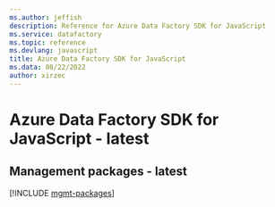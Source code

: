 ```yaml
---
ms.author: jeffish
description: Reference for Azure Data Factory SDK for JavaScript
ms.service: datafactory
ms.topic: reference
ms.devlang: javascript
title: Azure Data Factory SDK for JavaScript
ms.data: 08/22/2022
author: xirzec
---
```

# Azure Data Factory SDK for JavaScript - latest

## Management packages - latest
[!INCLUDE [mgmt-packages](data-factory-mgmt-index.md)]